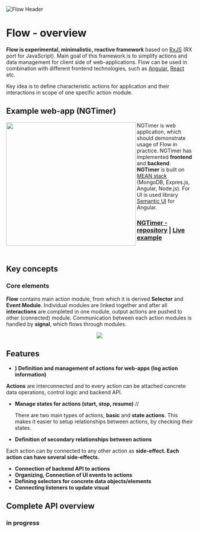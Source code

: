 ![Flow Header](https://i.ibb.co/2SLXTZX/flow-banner.png "Flow Header Banner")

# Flow - overview

**Flow is experimental, minimalistic, reactive framework** based on [RxJS](https://rxjs-dev.firebaseapp.com/) (RX port for JavaScript). Main goal of this framework is to simplify actions and data management for client side of web-applications. Flow can be used in combination with different frontend technologies, such as [Angular](https://angular.io), [React](https://reactjs.org) etc.

Key idea is to define characteristic actions for application and their interactions in scope of one specific action module.

## Example web-app (NGTimer) 

<img align="left" width="350" height="333" src="https://i.ibb.co/qkyHC59/ngt-vid2.gif"/>

NGTimer is web application, which should demonstrate usage of Flow in practice. NGTimer has implemented **frontend** and **backend**. **NGTimer** is built on [MEAN stack](http://mean.io/) (MongoDB, Expres.js, Angular, Node.js). For UI is used library [Semantic UI](https://edcarroll.github.io/ng2-semantic-ui/#/getting-started) for Angular.

<h3>
  <a href="https://github.com/sketchrain/ngTimer">NGTimer - repository</a>
  <span> | </span>
  <a href="https://ngtimer.herokuapp.com">Live example</a>
</h3>

<br clear="left">

## Key concepts
### Core elements

**Flow** contains main action module, from which it is derived **Selector** and **Event Module**. Individual modules are linked together and after all **interactions** are completed in one module, output actions are pushed to other (connected) module. Communication between each action modules is handled by **signal**, which flows through modules.

<p align="center">
  <img src="https://i.ibb.co/Db4hfwq/flow-schema.png" />
</p>

## Features
* **) Definition and management of actions for web-apps (log action information)**
<p><b>Actions</b> are interconnected and to every action can be attached concrete data operations, control logic and backend API.</p>

* **Manage states for actions (start, stop, resume)**
// <p>There are two main types of actions, <b>basic</b> and <b>state actions</b>. This makes it easier to setup relationships between actions, by checking their states.</p> 

* **Definition of secondary relationships between actions**
<p>Each action can by connected to any other action as <b>side-effect<b>. Each action can have several side-effects.<p>

* **Connection of backend API to actions**
* **Organizing, Connection of UI events to actions**
* **Defining selectors for concrete data objects/elements**
* **Connecting listeners to update visual**

## Complete API overview
### in progress
